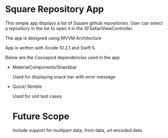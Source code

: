 # Square Repository App


This simple app displays a list of Square github repositories. User can select a repository in the list to open it in the SFSafariViewController.

The app is designed using MVVM Architecture 

App is written with Xcode 10.2.1 and Swift 5.

Below are the Cocoapod dependencies used in the app

- MaterialComponents/Snackbar

  Used for displaying snack bar with error message

- Quick/ Nimble

  Used for unit test cases
  
  
  # Future Scope
  
  Include support for multipart data, from data, url encoded data


